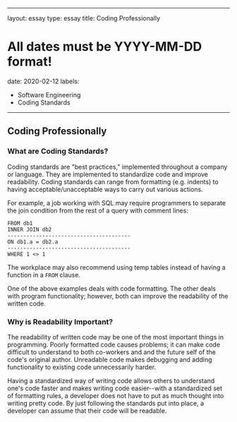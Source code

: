 
---
layout: essay
type: essay
title: Coding Professionally
# All dates must be YYYY-MM-DD format!
date: 2020-02-12
labels:
  - Software Engineering
  - Coding Standards
---

## Coding Professionally
### What are Coding Standards?
Coding standards are "best practices," implemented throughout a company 
or language. They are implemented to standardize code and improve 
readability. Coding standards can range from formatting (e.g. indents) 
to having acceptable/unacceptable ways to carry out various actions. 

For example, a job working with SQL may require programmers to separate the join condition from the rest of a query with comment lines:
```tsql
FROM db1
INNER JOIN db2
---------------------------------------
ON db1.a = db2.a
---------------------------------------
WHERE 1 <> 1
```
The workplace may also recommend using temp tables instead of having a
function in a `FROM` clause. 

One of the above examples deals with code formatting. The other deals
 with program functionality; however, both can improve the readability of the written code.

### Why is Readability Important?
The readability of written code may be one of the most important things
in programming. Poorly formatted code causes problems; it can make
code difficult to understand to both co-workers and and the future self of the code's original author. Unreadable 
code makes debugging and adding functionality to existing code unnecessarily harder.

Having a standardized way of writing code allows others to understand
one's code faster and makes writing code easier--with a 
standardized set of formatting rules, a developer does not have to put
as much thought into writing pretty code. By just following the standards put into place, a developer can assume that their code will be readable.

